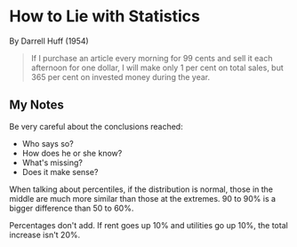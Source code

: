 # How to Lie with Statistics

By Darrell Huff (1954)

> If I purchase an article every morning for 99 cents and sell it each afternoon for one dollar, I will make only 1 per cent on total sales, but 365 per cent on invested money during the year.

## My Notes

Be very careful about the conclusions reached:

- Who says so?
- How does he or she know?
- What's missing?
- Does it make sense?

When talking about percentiles, if the distribution is normal, those in the middle are much more similar than those at the extremes. 90 to 90% is a bigger difference than 50 to 60%.

Percentages don't add. If rent goes up 10% and utilities go up 10%, the total increase isn't 20%.